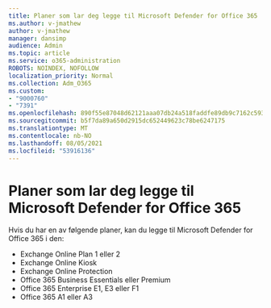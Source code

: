```yaml
---
title: Planer som lar deg legge til Microsoft Defender for Office 365
ms.author: v-jmathew
author: v-jmathew
manager: dansimp
audience: Admin
ms.topic: article
ms.service: o365-administration
ROBOTS: NOINDEX, NOFOLLOW
localization_priority: Normal
ms.collection: Adm_O365
ms.custom:
- "9000760"
- "7391"
ms.openlocfilehash: 890f55e87048d62121aaa07db24a518faddfe89db9c7162c593ef240de83f1b2
ms.sourcegitcommit: b5f7da89a650d2915dc652449623c78be6247175
ms.translationtype: MT
ms.contentlocale: nb-NO
ms.lasthandoff: 08/05/2021
ms.locfileid: "53916136"
---
```

# <a name="plans-that-let-you-add-microsoft-defender-for-office-365"></a>Planer som lar deg legge til Microsoft Defender for Office 365

Hvis du har en av følgende planer, kan du legge til Microsoft Defender for Office 365 i den:

- Exchange Online Plan 1 eller 2
- Exchange Online Kiosk
- Exchange Online Protection
- Office 365 Business Essentials eller Premium
- Office 365 Enterprise E1, E3 eller F1
- Office 365 A1 eller A3
